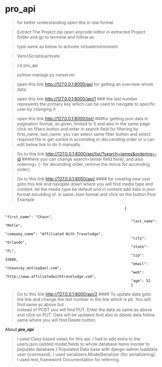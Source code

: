 # pro_api
>for better understanding open this in raw format 

>Extract The Project.zip
>open anycode editor in extracted Project folder and go to terminal and follow as

>type same as below to activate virtualenvironment

>Venv\Scripts\activate

>cd pro_api

>python manage.py runserver 

>open this link http://127.0.0.1:8000/api for getting an overview whole data

>open this link http://127.0.0.1:8000/api/1            ### the last number represents the primary key which can be used to navigate to specific user by changing it 


>open this link http://127.0.0.1:8000/list/           ###for getting json data in pagination format, as given, limited to 5 and also In the same page click on filters button 
                                                         and enter in search field for filtering by first_name, last_name.
                                                         you can select same filter button and select required file to get sorted in accending or deccending order or u can edit
                                                         below link to do it manually. 
                                                         
                                                         
>Go to this link http://127.0.0.1:8000/api/list/?search=james&ordering=-id               ###here you can change search={enter field here}, and also ordering= {- for decending 
                                                                                           order, remove the minus for accending order}.
                                                                   

>Go to this link  http://127.0.0.1:8000/api/           #### for creating new user goto this link and navigate down where you will find media type and content. 
                                                           let the media type be default and in content add data in json format exculding id. in same Json format and click
                                                           on the button Post
>Example
>                                                           
                                                           {
                                                              "first_name": "Chaun",
                                                              "last_name": "Motle",
                                                              "company_name": "Affiliated With Travelodge",
                                                              "city": "Orlando",
                                                              "state": "FL",
                                                              "zip": 33806,
                                                              "email": "chauncey_motley@aol.com",
                                                              "web": "http://www.affiliatedwithtravelodge.com",
                                                              "age": 52
                                                              }                               
                                                      
                                                       
                                                       
>Go to this link  http://127.0.0.1:8000/api/2        #### To update data goto the link and change the last number in the link which is pk. You will find same as above but  
                                                     instead of POST you will find PUT. Enter the data as same as above and click on PUT. Data will be updated
                                                         And also to delete data follow same where you will find Delete button.
                                                    
                                                    
                                                    
                                                    
                                                    
                                                    
                                                    
                                                    
 About ***pro_api***
 >I used Class based views for this api.
 >I had to add extra to the users.json.{added model,fields to whole database items inorder to populate database.}
 >Populated Data base with django-admin loaddata user {command}.
 >I used serializers.ModelSerializer {for serializering}.
 >I used rest_framework Documentation for referring.
                                                    
                                                    
                                                    
                         
                                                    

                                                    
                                                    
                                                    

